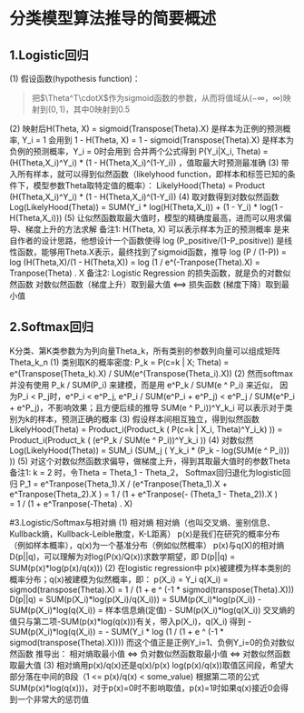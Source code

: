 # 分类模型算法推导的简要概述

## 1.Logistic回归
(1) 假设函数(hypothesis function)：
> 把$\Theta^T\cdotX$作为sigmoid函数的参数，从而将值域从$(-\infty，\infty)$映射到$(0,1)$，其中0映射到0.5 

(2) 映射后H(Theta, X) = sigmoid(Transpose(Theta).X) 是样本为正例的预测概率, Y_i = 1 会用到 1 - H(Theta, X) = 1 - sigmoid(Transpose(Theta).X) 是样本为负例的预测概率，Y_i = 0时会用到 合并两个公式得到 P(Y_i|X_i, Theta) = (H(Theta,X_i)^Y_i) * (1 - H(Theta,X_i)^(1-Y_i)) ，值取最大时预测最准确
(3) 带入所有样本，就可以得到似然函数（likelyhood function，即样本和标签已知的条件下，模型参数Theta取特定值的概率）： LikelyHood(Theta) = Product (H(Theta,X_i)^Y_i) * (1 - H(Theta,X_i)^(1-Y_i))
(4) 取对数得到对数似然函数 Log(LikelyHood(Theta)) = SUM(Y_i * log(H(Theta,X_i)) + (1 - Y_i) * log(1 - H(Theta,X_i)))
(5) 让似然函数取最大值时，模型的精确度最高，进而可以用求偏导、梯度上升的方法求解
备注1: 	H(Theta, X) 可以表示样本为正的预测概率
是来自作者的设计思路，他想设计一个函数使得 log (P_positive/(1-P_positive)) 是线性函数，能够用Theta.X表示，最终找到了sigmoid函数，推导
log (P / (1-P)) = log (H(Theta,X)/(1 - H(Theta,X)) = log (1 / e^(-Tranpose(Theta).X) = Tranpose(Theta) . X
备注2: 	Logistic Regression 的损失函数，就是负的对数似然函数
对数似然函数（梯度上升）取到最大值 <==> 损失函数 (梯度下降）取到最小值

## 2.Softmax回归
K分类、第K类参数为为列向量Theta_k，所有类别的参数列向量可以组成矩阵Theta_k_n
(1) 	类别取K的概率密度: P_k = P(c=k | X; Theta) = e^(Transpose(Theta_k).X) / SUM(e^(Transpose(Theta_i).X)) 
(2) 	然而softmax并没有使用 P_k / SUM(P_i) 来建模，而是用 e^P_k / SUM(e ^ P_i) 来近似， 因为P_i < P_j时，e^P_i < e^P_j,  e^P_i / SUM(e^P_i + e^P_j) < e^P_j / SUM(e^P_i + e^P_j)，不影响效果；且方便后续的推导
SUM(e ^ P_i))^Y_k_i 可以表示对于类别为k的样本，预测正确的概率
(3)	假设样本间相互独立，得到似然函数
LikelyHood(Theta) = Product_i(Product_k ( P(c=k | X_i, Theta)^Y_i_k) )) = Product_i(Product_k ( (e^P_k / SUM(e ^ P_i))^Y_k_i ))
(4)	对数似然
Log(LikelyHood(Theta)) = SUM_i (SUM_j ( Y_k_i * (P_k - log(SUM(e ^ P_i))) )) 
(5)	对这个对数似然函数求偏导，做梯度上升，得到其取最大值时的参数Theta
备注1:  k = 2 时，令Theta = Theta_1 - Theta_2， Softmax回归退化为logistic回归
P_1 = e^Tranpose(Theta_1).X / (e^Tranpose(Theta_1).X  + e^Tranpose(Theta_2).X ) 
      = 1 / (1 + e^Tranpose(- (Theta_1 - Theta_2)).X )  
      = 1 / (1 + e^Tranpose(-Theta) . X)

#3.Logistic/Softmax与相对熵
(1) 相对熵
相对熵（也叫交叉熵、鉴别信息、Kullback熵，Kullback-Leible散度，K-L距离）
p(x)是我们在研究的概率分布（例如样本概率），q(x)为一个基准分布（例如似然概率）
p(x)与q(X)的相对熵D(p||q)，可以理解为对log(P(x)/Q(x))求数学期望，即
D(p||q) = SUM(p(x)*log(p(x)/q(x))) 
(2) 在logistic regression中
p(x)被建模为样本类别的概率分布；q(x)被建模为似然概率，即：
	p(X_i) = Y_i
	q(X_i) = sigmod(transpose(Theta).X) = 1 / (1 + e ^ (-1 * sigmod(transpose(Theta).X))) 
D(p||q) = SUM(p(X_i)*log(p(X_i)/q(X_i))) = SUM(p(X_i)*log(p(X_i)) - SUM(p(X_i)*log(q(X_i)) = 样本信息熵(定值) - SUM(p(X_i)*log(q(X_i))
交叉熵的值只与第二项-SUM(p(x)*log(q(x)))有关，带入p(X_i)，q(X_i) 得到
	- SUM(p(X_i)*log(q(X_i)) = - SUM(Y_i * log (1 / (1 + e ^ (-1 * sigmod(transpose(Theta).X)))) 
	而这个值正是正例Y_i=1、负例Y_i=0的负对数似然函数
推导出：
	相对熵取最小值 <=> 负对数似然函数取最小值 <=> 对数似然函数取最大值 
(3) 相对熵用p(x)/q(x)还是q(x)/p(x)
log(p(x)/q(x))取值区间段，希望大部分落在中间的B段（1 <= p(x)/q(x) < some_value)
根据第二项的公式SUM(p(x)*log(q(x)))，对于p(x)=0时不影响取值，p(x)=1时如果q(x)接近0会得到一个非常大的惩罚值